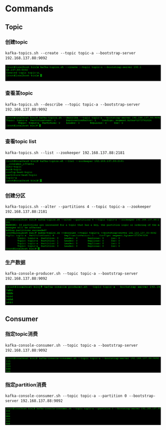 # Commands

## Topic
### 创建topic
```
kafka-topics.sh --create --topic topic-a --bootstrap-server 192.168.137.88:9092
```
![](pic/99Commands/create-topic.png)
### 查看某topic
```
kafka-topics.sh --describe --topic topic-a --bootstrap-server 192.168.137.88:9092
```
![](pic/99Commands/desc-topic.png)
### 查看topic list
```
kafka-topics.sh --list --zookeeper 192.168.137.88:2181
```
![](pic/99Commands/listTopic.png)

### 创建分区
```
kafka-topics.sh --alter --partitions 4 --topic topic-a --zookeeper 192.168.137.88:2181 
```
![](pic/99Commands/increase-partition.png)

### 生产数据
```
kafka-console-producer.sh --topic topic-a --bootstrap-server 192.168.137.88:9092
```
![](pic/99Commands/producerByTopic.png)

## Consumer
### 指定topic消费
```
kafka-console-consumer.sh --topic topic-a --bootstrap-server 192.168.137.88:9092
```
![](pic/99Commands/consumerByTopic.png)

### 指定partition消费
```
kafka-console-consumer.sh --topic topic-a --partition 0 --bootstrap-server 192.168.137.88:9092
```
![](pic/99Commands/consumerByPartition.png)
